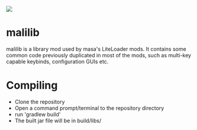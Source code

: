 [![](https://jitpack.io/v/sakura-ryoko/malilib.svg)](https://jitpack.io/#sakura-ryoko/malilib)

malilib
==============
malilib is a library mod used by masa's LiteLoader mods. It contains some common code previously
duplicated in most of the mods, such as multi-key capable keybinds, configuration GUIs etc.

Compiling
=========
* Clone the repository
* Open a command prompt/terminal to the repository directory
* run 'gradlew build'
* The built jar file will be in build/libs/
